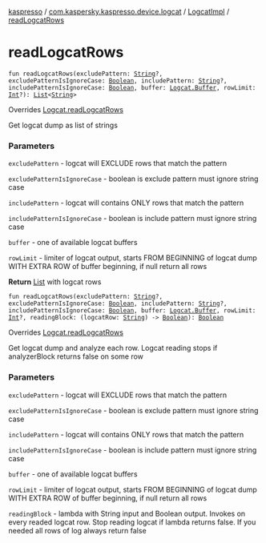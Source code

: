 [kaspresso](../../index.md) / [com.kaspersky.kaspresso.device.logcat](../index.md) / [LogcatImpl](index.md) / [readLogcatRows](./read-logcat-rows.md)

# readLogcatRows

`fun readLogcatRows(excludePattern: `[`String`](https://kotlinlang.org/api/latest/jvm/stdlib/kotlin/-string/index.html)`?, excludePatternIsIgnoreCase: `[`Boolean`](https://kotlinlang.org/api/latest/jvm/stdlib/kotlin/-boolean/index.html)`, includePattern: `[`String`](https://kotlinlang.org/api/latest/jvm/stdlib/kotlin/-string/index.html)`?, includePatternIsIgnoreCase: `[`Boolean`](https://kotlinlang.org/api/latest/jvm/stdlib/kotlin/-boolean/index.html)`, buffer: `[`Logcat.Buffer`](../-logcat/-buffer/index.md)`, rowLimit: `[`Int`](https://kotlinlang.org/api/latest/jvm/stdlib/kotlin/-int/index.html)`?): `[`List`](https://kotlinlang.org/api/latest/jvm/stdlib/kotlin.collections/-list/index.html)`<`[`String`](https://kotlinlang.org/api/latest/jvm/stdlib/kotlin/-string/index.html)`>`

Overrides [Logcat.readLogcatRows](../-logcat/read-logcat-rows.md)

Get logcat dump as list of strings

### Parameters

`excludePattern` - logcat will EXCLUDE rows that match the pattern

`excludePatternIsIgnoreCase` - boolean is exclude pattern must ignore string case

`includePattern` - logcat will contains ONLY rows that match the pattern

`includePatternIsIgnoreCase` - boolean is include pattern must ignore string case

`buffer` - one of available logcat buffers

`rowLimit` - limiter of logcat output, starts FROM BEGINNING of logcat dump
WITH EXTRA ROW of buffer beginning, if null return all rows

**Return**
[List](https://kotlinlang.org/api/latest/jvm/stdlib/kotlin.collections/-list/index.html) with logcat rows

`fun readLogcatRows(excludePattern: `[`String`](https://kotlinlang.org/api/latest/jvm/stdlib/kotlin/-string/index.html)`?, excludePatternIsIgnoreCase: `[`Boolean`](https://kotlinlang.org/api/latest/jvm/stdlib/kotlin/-boolean/index.html)`, includePattern: `[`String`](https://kotlinlang.org/api/latest/jvm/stdlib/kotlin/-string/index.html)`?, includePatternIsIgnoreCase: `[`Boolean`](https://kotlinlang.org/api/latest/jvm/stdlib/kotlin/-boolean/index.html)`, buffer: `[`Logcat.Buffer`](../-logcat/-buffer/index.md)`, rowLimit: `[`Int`](https://kotlinlang.org/api/latest/jvm/stdlib/kotlin/-int/index.html)`?, readingBlock: (logcatRow: `[`String`](https://kotlinlang.org/api/latest/jvm/stdlib/kotlin/-string/index.html)`) -> `[`Boolean`](https://kotlinlang.org/api/latest/jvm/stdlib/kotlin/-boolean/index.html)`): `[`Boolean`](https://kotlinlang.org/api/latest/jvm/stdlib/kotlin/-boolean/index.html)

Overrides [Logcat.readLogcatRows](../-logcat/read-logcat-rows.md)

Get logcat dump and analyze each row.
Logcat reading stops if analyzerBlock returns false on some row

### Parameters

`excludePattern` - logcat will EXCLUDE rows that match the pattern

`excludePatternIsIgnoreCase` - boolean is exclude pattern must ignore string case

`includePattern` - logcat will contains ONLY rows that match the pattern

`includePatternIsIgnoreCase` - boolean is include pattern must ignore string case

`buffer` - one of available logcat buffers

`rowLimit` - limiter of logcat output, starts FROM BEGINNING of logcat dump
WITH EXTRA ROW of buffer beginning, if null return all rows

`readingBlock` - lambda with String input and Boolean output. Invokes on
every readed logcat row. Stop reading logcat if lambda returns false. If you needed
all rows of log always return false